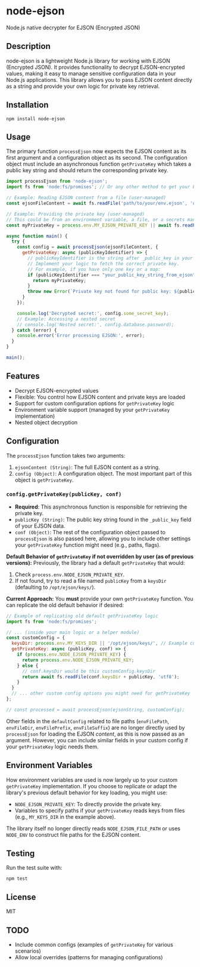 # node-ejson

Node.js native decrypter for EJSON (Encrypted JSON)

## Description

node-ejson is a lightweight Node.js library for working with EJSON (Encrypted JSON). It provides functionality to decrypt EJSON-encrypted values, making it easy to manage sensitive configuration data in your Node.js applications. This library allows you to pass EJSON content directly as a string and provide your own logic for private key retrieval.

## Installation

```
npm install node-ejson
```

## Usage

The primary function `processEjson` now expects the EJSON content as its first argument and a configuration object as its second. The configuration object must include an asynchronous function `getPrivateKey` which takes a public key string and should return the corresponding private key.

```javascript
import processEjson from 'node-ejson';
import fs from 'node:fs/promises'; // Or any other method to get your EJSON content and key

// Example: Reading EJSON content from a file (user-managed)
const ejsonFileContent = await fs.readFile('path/to/your/env.ejson', 'utf8');

// Example: Providing the private key (user-managed)
// This could be from an environment variable, a file, or a secrets manager
const myPrivateKey = process.env.MY_EJSON_PRIVATE_KEY || await fs.readFile('path/to/your/privatekeyfile', 'utf8');

async function main() {
  try {
    const config = await processEjson(ejsonFileContent, {
      getPrivateKey: async (publicKeyIdentifier) => {
        // publicKeyIdentifier is the string after _public_key in your EJSON file.
        // Implement your logic to fetch the correct private key.
        // For example, if you have only one key or a map:
        if (publicKeyIdentifier === "your_public_key_string_from_ejson") {
          return myPrivateKey;
        }
        throw new Error(`Private key not found for public key: ${publicKeyIdentifier}`);
      }
    });

    console.log('Decrypted secret:', config.some_secret_key);
    // Example: Accessing a nested secret
    // console.log('Nested secret:', config.database.password);
  } catch (error) {
    console.error('Error processing EJSON:', error);
  }
}

main();
```

## Features

- Decrypt EJSON-encrypted values
- Flexible: You control how EJSON content and private keys are loaded
- Support for custom configuration options for `getPrivateKey` logic
- Environment variable support (managed by your `getPrivateKey` implementation)
- Nested object decryption

## Configuration

The `processEjson` function takes two arguments:
1.  `ejsonContent (String)`: The full EJSON content as a string.
2.  `config (Object)`: A configuration object. The most important part of this object is `getPrivateKey`.

### `config.getPrivateKey(publicKey, conf)`

-   **Required**: This asynchronous function is responsible for retrieving the private key.
-   `publicKey (String)`: The public key string found in the `_public_key` field of your EJSON data.
-   `conf (Object)`: The rest of the configuration object passed to `processEjson` is also passed here, allowing you to include other settings your `getPrivateKey` function might need (e.g., paths, flags).

**Default Behavior of `getPrivateKey` if not overridden by user (as of previous versions):**
Previously, the library had a default `getPrivateKey` that would:
1. Check `process.env.NODE_EJSON_PRIVATE_KEY`.
2. If not found, try to read a file named `publicKey` from a `keysDir` (defaulting to `/opt/ejson/keys/`).

**Current Approach:** You **must** provide your own `getPrivateKey` function. You can replicate the old default behavior if desired:

```javascript
// Example of replicating old default getPrivateKey logic
import fs from 'node:fs/promises';

// ... (inside your main logic or a helper module)
const customConfig = {
  keysDir: process.env.MY_KEYS_DIR || '/opt/ejson/keys/', // Example custom option
  getPrivateKey: async (publicKey, conf) => {
    if (process.env.NODE_EJSON_PRIVATE_KEY) {
      return process.env.NODE_EJSON_PRIVATE_KEY;
    } else {
      // conf.keysDir would be this customConfig.keysDir
      return await fs.readFile(conf.keysDir + publicKey, 'utf8');
    }
  }
  // ... other custom config options you might need for getPrivateKey
};

// const processed = await processEjson(ejsonString, customConfig);
```

Other fields in the `defaultConfig` related to file paths (`envFilePath`, `envFileDir`, `envFilePrefix`, `envFileSuffix`) are no longer directly used by `processEjson` for loading the EJSON *content*, as this is now passed as an argument. However, you can include similar fields in your custom config if your `getPrivateKey` logic needs them.

## Environment Variables

How environment variables are used is now largely up to your custom `getPrivateKey` implementation.
If you choose to replicate or adapt the library's previous default behavior for key loading, you might use:

-   `NODE_EJSON_PRIVATE_KEY`: To directly provide the private key.
-   Variables to specify paths if your `getPrivateKey` reads keys from files (e.g., `MY_KEYS_DIR` in the example above).

The library itself no longer directly reads `NODE_EJSON_FILE_PATH` or uses `NODE_ENV` to construct file paths for the EJSON content.

## Testing

Run the test suite with:

```
npm test
```

## License

MIT

## TODO

- Include common configs (examples of `getPrivateKey` for various scenarios)
- Allow local overrides (patterns for managing configurations)
